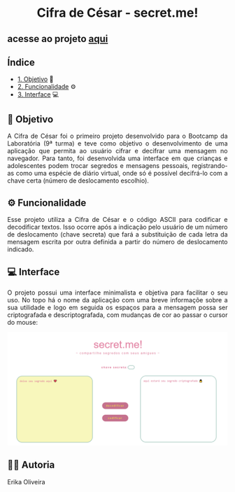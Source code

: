 <h1 align="center">Cifra de César - secret.me!</h1>

## acesse ao projeto [aqui](https://youtube.com)

## Índice

* [1. Objetivo](#1-objetivo) 📌
* [2. Funcionalidade](#2-funcionalidade) ⚙️
* [3. Interface](#3-interface) 💻

## 📌 Objetivo

<p align="justify">A Cifra de César foi o primeiro projeto desenvolvido para o Bootcamp da Laboratória (9ª turma) e teve como objetivo o desenvolvimento de uma aplicação que permita ao usuário cifrar e decifrar uma mensagem no navegador. Para tanto, foi desenvolvida uma interface em que crianças e adolescentes podem trocar segredos e mensagens pessoais, registrando-as como uma espécie de diário virtual, onde só é possível decifrá-lo com a chave certa (número de deslocamento escolhio).</p>  

## ⚙️ Funcionalidade

<p align="justify">Esse projeto utiliza a Cifra de César e o código ASCII para codificar e decodificar textos. Isso ocorre após a indicação pelo usuário de um número de deslocamento (chave secreta) que fará a substituição de cada letra da mensagem escrita por outra definida a partir do número de deslocamento indicado.</p>

## 💻 Interface

 <p align="justify">O projeto possui uma interface minimalista e objetiva para facilitar o seu uso. No topo há o nome da aplicação com uma breve informaçõe sobre a sua utilidade e logo em seguida os espaços para a mensagem possa ser criptografada e descriptografada, com mudanças de cor ao passar o cursor do mouse:</p> 
 
 <img src="https://raw.githubusercontent.com/andraderika/SAP009-cipher/main/s1.png">

## 👩‍💻 Autoria

Erika Oliveira

